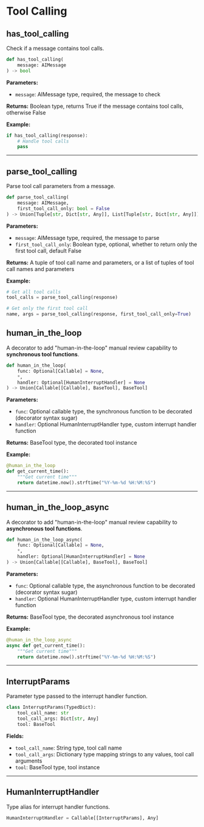 # Tool Calling

## has_tool_calling

Check if a message contains tool calls.

```python
def has_tool_calling(
    message: AIMessage
) -> bool
```

**Parameters:**

- `message`: AIMessage type, required, the message to check

**Returns:** Boolean type, returns True if the message contains tool calls, otherwise False

**Example:**

```python
if has_tool_calling(response):
    # Handle tool calls
    pass
```

---

## parse_tool_calling

Parse tool call parameters from a message.

```python
def parse_tool_calling(
    message: AIMessage,
    first_tool_call_only: bool = False
) -> Union[Tuple[str, Dict[str, Any]], List[Tuple[str, Dict[str, Any]]]]
```

**Parameters:**

- `message`: AIMessage type, required, the message to parse
- `first_tool_call_only`: Boolean type, optional, whether to return only the first tool call, default False

**Returns:** A tuple of tool call name and parameters, or a list of tuples of tool call names and parameters

**Example:**

```python
# Get all tool calls
tool_calls = parse_tool_calling(response)

# Get only the first tool call
name, args = parse_tool_calling(response, first_tool_call_only=True)
```

## human_in_the_loop

A decorator to add "human-in-the-loop" manual review capability to **synchronous tool functions**.

```python
def human_in_the_loop(
    func: Optional[Callable] = None,
    *,
    handler: Optional[HumanInterruptHandler] = None
) -> Union[Callable[[Callable], BaseTool], BaseTool]
```

**Parameters:**

- `func`: Optional callable type, the synchronous function to be decorated (decorator syntax sugar)
- `handler`: Optional HumanInterruptHandler type, custom interrupt handler function

**Returns:** BaseTool type, the decorated tool instance

**Example:**

```python
@human_in_the_loop
def get_current_time():
    """Get current time"""
    return datetime.now().strftime("%Y-%m-%d %H:%M:%S")
```

---

## human_in_the_loop_async

A decorator to add "human-in-the-loop" manual review capability to **asynchronous tool functions**.

```python
def human_in_the_loop_async(
    func: Optional[Callable] = None,
    *,
    handler: Optional[HumanInterruptHandler] = None
) -> Union[Callable[[Callable], BaseTool], BaseTool]
```

**Parameters:**

- `func`: Optional callable type, the asynchronous function to be decorated (decorator syntax sugar)
- `handler`: Optional HumanInterruptHandler type, custom interrupt handler function

**Returns:** BaseTool type, the decorated asynchronous tool instance

**Example:**

```python
@human_in_the_loop_async
async def get_current_time():
    """Get current time"""
    return datetime.now().strftime("%Y-%m-%d %H:%M:%S")
```

---

## InterruptParams

Parameter type passed to the interrupt handler function.

```python
class InterruptParams(TypedDict):
    tool_call_name: str
    tool_call_args: Dict[str, Any]
    tool: BaseTool
```

**Fields:**

- `tool_call_name`: String type, tool call name
- `tool_call_args`: Dictionary type mapping strings to any values, tool call arguments
- `tool`: BaseTool type, tool instance

---

## HumanInterruptHandler

Type alias for interrupt handler functions.

```python
HumanInterruptHandler = Callable[[InterruptParams], Any]
```
